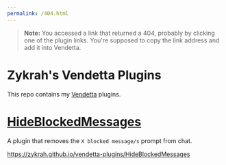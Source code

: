 ```yaml
---
permalink: /404.html
---
```

> **Note:** You accessed a link that returned a 404, probably by clicking one of the plugin links. You're supposed to copy the link address and add it into Vendetta.

# Zykrah's Vendetta Plugins
This repo contains my [Vendetta](https://github.com/vendetta-mod/Vendetta) plugins.

# [HideBlockedMessages](https://zykrah.github.io/vendetta-plugins/HideBlockedMessages)

A plugin that removes the `X blocked message/s` prompt from chat.

https://zykrah.github.io/vendetta-plugins/HideBlockedMessages